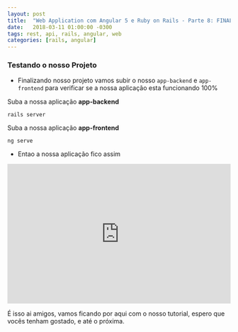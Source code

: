 ```yaml
---
layout: post
title:  "Web Application com Angular 5 e Ruby on Rails - Parte 8: FINAL"
date:   2018-03-11 01:00:00 -0300
tags: rest, api, rails, angular, web
categories: [rails, angular]
---
```


### Testando o nosso Projeto


 - Finalizando nosso projeto vamos subir o nosso `app-backend` e `app-frontend` para verificar se a nossa aplicação esta funcionando 100%

Suba a nossa aplicação **app-backend**

```
rails server
```

Suba a nossa aplicação **app-frontend**

```
ng serve
```

 - Entao a nossa aplicação fico assim

<iframe width="100%" height="315" src="https://www.youtube.com/embed/63uvFx3YQ6Y" frameborder="0" allow="autoplay; encrypted-media" allowfullscreen></iframe>

É isso ai amigos, vamos ficando por aqui com o nosso tutorial, espero que vocês tenham gostado, e até o próxima.

